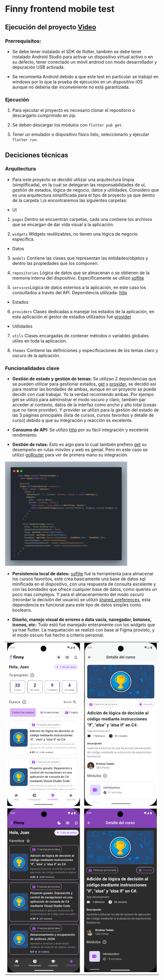 # Finny frontend mobile test

## Ejecución del proyecto [Video](https://drive.google.com/file/d/1H1iFFLVU88-f-7eTVQ0-PQckw8CsyKmi/view?usp=sharing)

### Prerrequisitos:

- Se debe tener instalado el SDK de flutter, también se debe tener instalado Android Studio para activar un dispositivo virtual activo o en su defecto, tener conectado un móvil android con modo desarrollador y depuración USB activada. 

- Se recomienta Android debido a que este test en particular se trabajó en windows por lo que la prueba de ejecución en un dispositivo iOS aunque no debería dar inconveniente no está garantizada.

### Ejecución

1. Para ejecutar el proyecto es necesario clonar el repositorio o descargarlo comprimido en zip.

2. Se deben descargar los módulos con `flutter pub get`.

3. Tener un emulador o dispositivo físico listo, seleccionarlo y ejecutar `flutter run`.

## Deciciones técnicas

### Arquitectura

- Para este proyecto se decidió utilizar una arquitectura limpia (simplificada), en la cual se delegaran las responsabilidades de ui, gestión de estados, lógica de negocio, datos y utilidades. Considero que es una arquitectura simplificada para el tipo de proyecto ya que dentro de la carpeta `lib` encontraremos las siguientes carpetas:

- UI

 1.  `pages` Dentro se encuentran carpetas, cada una contiene los archivos que se encargan de dar vida visual a la aplicación.
 
 2. `widgets` Widgets reutilizables, no tienen una lógica de negocio específica. 

- Datos
 
 3. `models` Contiene las clases que representan las entidades/objetos y dentro las propiedades que los componen.

 4. `repositories` Lógica de datos que se almacenan o se obtienen de la memoria interna del dispositivo. Específicamente se utilizó [sqflite](https://pub.dev/packages/sqflite)

 5. `services`Lógica de datos externos a la aplicación, en este caso los consultados a través del API. Dependencia utilizada: [http](https://pub.dev/packages/http)

- Estados

 6.  `providers` Clases dedicadas a manejar los estados de la aplicación, en esta aplicación el gestor de estados utilizados fué [provider](https://pub.dev/packages/provider)

 - Utilidades
 7.   `utils` Clases encargadas de contener métodos o variables globales utiles en toda la aplicación.

 8. `themes` Contiene las definiciones y especificaciones de los temas claro y oscuro de la aplicación.

 ### Funcionalidades clave

 - **Gestión de estado y gestión de temas:** Se utilizan 2 dependencias que se pueden utilizar para gestionar estados, [get](https://pub.dev/packages/get) y [provider](https://pub.dev/packages/provider), se decidió así para mostrar las bondades de ambas, aunque en un proyecto se puede decidir con cual trabajar. Yo la verdad recomiendo ambas. Por ejempo get se utilizó para administrar el modo oscuro y claro, también par acceder al contexto, datos de la interfaz como ancho y alto total (cosas que no tiene provider). Y provider se utilizó para la gestión del estado de las 3 páginas principales (lista de cursos, cursos favoritos y detalle de curso) debido a que su integración y reacción es excelente.

 - **Consumo de API:** Se utilizó [http](https://pub.dev/packages/http) por su fácil integración y excelente rendimiento.



 - **Gestión de rutas:** Esto es algo para lo cual también prefiero [get](https://pub.dev/packages/get) su desempeño en rutas móviles y web es genial. Pero en este caso se utilizó [goRouter](https://pub.dev/packages/go_router) para ver de primera mano su integración.

<img src="readme_images/main.png" alt="Main" width="400"/>

 - **Persistencia local de datos:** [sqflite](https://pub.dev/packages/sqflite) fué la herramienta para almacenar los cursos favoritos, este crea basicamente una base de datos sql minificada en el dispositivo, con una respuesta de consulta excelente y con las bondades que ofrece cualquier base de datos, como queries un poco mas complejos. Y para el almacenamiento del modo oscuro (recordar la decisión del usuario) se utilizó [shared_preferences](https://pub.dev/packages/shared_preferences), esta dependencia es funcional para este tipo de datos simples como booleans.

- **Diseño, manejo visual de errores o data vacía, navegador, botones, íconos, etc:** Todo estó fué manejado enteramente con los widgets que ya trae flutter. La maquetación se realizó con base al Figma provisto, y el modo oscuro fué hecho a criterio personal.

<table>
  <tr>
    <td><img src="readme_images/white1.png" alt="White 1" width="250"/></td>
    <td><img src="readme_images/white2.png" alt="White 3" width="250"/></td>
  </tr>
  <tr>
    <td><img src="readme_images/dark1.png" alt="Dark 1" width="250"/></td>
    <td><img src="readme_images/dark2.png" alt="Dark 2" width="250"/></td>
  </tr>
</table>


